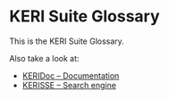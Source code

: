 # KERI Suite Glossary

This is the KERI Suite Glossary.

Also take a look at:

- [KERIDoc – Documentation](https://weboftrust.github.io/keridoc/)
- [KERISSE – Search engine](https://weboftrust.github.io/kerisse/)
